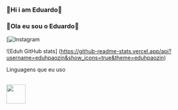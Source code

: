 ### 👾Hi i am Eduardo👾
### 👾Ola eu sou o Eduardo👾

[![Instagram](https://instagram.com/forever_duh?igshid=OGQ5ZDc2ODk2ZA==)

![Eduh GitHub stats] (https://github-readme-stats.vercel.app/api?username=eduhpaozin&show_icons=true&theme=eduhpaozin)

Linguagens que eu uso 

<div style="display: inline_block"><br/>
  <img src="https://cdn.jsdelivr.net/gh/devicons/devicon/icons/c/c-original.svg" width="50" />
</div>
